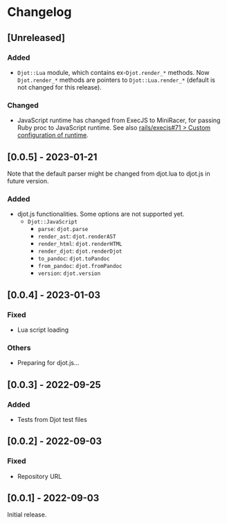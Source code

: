 # Changelog

## [Unreleased]

### Added

* `Djot::Lua` module, which contains ex-`Djot.render_*` methods.
  Now `Djot.render_*` methods are pointers to `Djot::Lua.render_*` (default is not changed for this release).

### Changed

* JavaScript runtime has changed from ExecJS to MiniRacer, for passing Ruby proc to JavaScript runtime.
  See also [rails/execjs#71 > Custom configuration of runtime](https://github.com/rails/execjs/issues/71).

## [0.0.5] - 2023-01-21

Note that the default parser might be changed from djot.lua to djot.js in future version.

### Added

* djot.js functionalities. Some options are not supported yet.
  * `Djot::JavaScript`
    * `parse`: `djot.parse`
    * `render_ast`: `djot.renderAST`
    * `render_html`: `djot.renderHTML`
    * `render_djot`: `djot.renderDjot`
    * `to_pandoc`: `djot.toPandoc`
    * `from_pandoc`: `djot.fromPandoc`
    * `version`: `djot.version`

## [0.0.4] - 2023-01-03

### Fixed

* Lua script loading

### Others

* Preparing for djot.js...

## [0.0.3] - 2022-09-25

### Added

* Tests from Djot test files

## [0.0.2] - 2022-09-03

### Fixed

* Repository URL

## [0.0.1] - 2022-09-03

Initial release.
